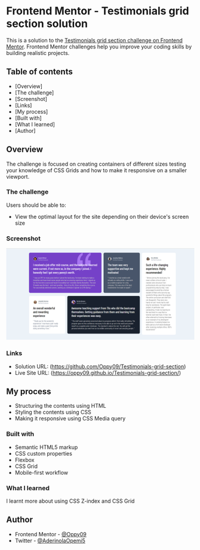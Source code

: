 # Frontend Mentor - Testimonials grid section solution

This is a solution to the [Testimonials grid section challenge on Frontend Mentor](https://www.frontendmentor.io/challenges/testimonials-grid-section-Nnw6J7Un7). Frontend Mentor challenges help you improve your coding skills by building realistic projects. 

## Table of contents

  - [Overview]
  - [The challenge]
  - [Screenshot]
  - [Links]
  - [My process]
  - [Built with]
  - [What I learned]
  - [Author]


## Overview

The challenge is focused on creating containers of different sizes testing your knowledge of CSS Grids and how to make it responsive on a smaller viewport.

### The challenge

Users should be able to:

- View the optimal layout for the site depending on their device's screen size

### Screenshot

![](./images/Challenge%20screenshot.png)

### Links

- Solution URL: (https://github.com/Oppy09/Testimonials-grid-section)
- Live Site URL: (https://oppy09.github.io/Testimonials-grid-section/)

## My process

- Structuring the contents using HTML
- Styling the contents using CSS
- Making it responsive using CSS Media query

### Built with

- Semantic HTML5 markup
- CSS custom properties
- Flexbox
- CSS Grid
- Mobile-first workflow

### What I learned

I learnt more about using CSS Z-index and CSS Grid

## Author

- Frontend Mentor - [@Oppy09](https://www.frontendmentor.io/profile/Oppy09)
- Twitter - [@AderinolaOpemi5](https://www.twitter.com/AderinolaOpemi5)